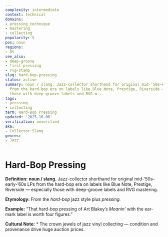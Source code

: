```yaml
---
complexity: intermediate
context: technical
domains:
- pressing_technique
- mastering
- collecting
popularity: 5
pos: noun
regions:
- US
see_also:
- deep-groove
- first-pressing
- rvg-stamp
slug: hard-bop-pressing
status: active
summary: noun / slang. Jazz-collector shorthand for original mid-’50s–early-’60s LPs
  from the hard-bop era on labels like Blue Note, Prestige, Riverside — especially
  those with deep-groove labels and RVG m...
tags:
- pressing
- collecting
term: Hard-Bop Pressing
updated: '2025-10-06'
verification: unverified
aka:
- Collector Slang
genres:
- Jazz
---
```


# Hard-Bop Pressing

**Definition:** **noun / slang.** Jazz-collector shorthand for original mid-’50s–early-’60s LPs from the hard-bop era on labels like Blue Note, Prestige, Riverside — especially those with deep-groove labels and RVG mastering.

**Etymology:** From the *hard-bop* jazz style plus *pressing.*

**Example:** “That hard-bop pressing of Art Blakey’s *Moanin’* with the ear-mark label is worth four figures.”

**Cultural Note:** * The crown jewels of jazz vinyl collecting — condition and provenance drive huge auction prices.

